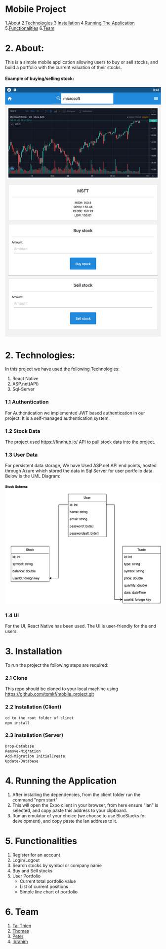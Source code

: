 # Mobile Project
1.[About](#1)
2.[Technologies](#2)
3.[Installation](#3)
4.[Running The Application](#4)
5.[Functionalities](#5)
6.[Team](#6)



<a name="1"></a>
# 2. About:
<p> This is a simple mobile application allowing users to buy or sell stocks, and build a portfolio with the current valuation of their stocks. </p> 

#### Example of buying/selling stock:
 <img src="./public/stocktrade.png" />

<a name="2"></a>
# 2. Technologies:
In this project we have used the following Technologies:
1. React Native
2. ASP.net(API) 
3. Sql-Server

### 1.1 Authentication
For Authentication we implemented JWT based authentication in our project. It is a self-managed authentication system.
### 1.2 Stock Data
The project used https://finnhub.io/ API to pull stock data into the project. 
### 1.3 User Data
For persistent data storage, We have Used ASP.net API end points, hosted through Azure which stored the data in Sql Server for user portfolio data. Below is the UML Diagram:

![Stock_Schema](/./public/StockUml.png)
### 1.4 UI
For the UI, React Native has been used. The UI is user-friendly for the end users. 

<a name="3"></a>
# 3. Installation
To run the project the following steps are required:
### 2.1 Clone
This repo should be cloned to your local machine using https://github.com/tomkf/mobile_project.git
### 2.2 Installation (Client)
    cd to the root folder of clinet 
    npm install
### 2.3 Installation (Server)
    Drop-Database
    Remove-Migration
    Add-Migration InitialCreate
    Update-Database

<a name="4"></a>
# 4. Running the Application
1. After installing the dependencies, from the client folder run the command "npm start" 
2. This will open the Expo client in your browser, from here ensure "lan" is selected, and copy paste this address to your clipboard.
3. Run an emulator of your choice (we choose to use BlueStacks for development), and copy paste the lan address to it. 

<a name="5"></a>
# 5. Functionalities
1.	Register for an account
2.	Login/Logout
3.	Search stocks by symbol or company name
4.	Buy and Sell stocks 
4. User Portfolio
    - Current total portfolio value
    - List of current positions
    - Simple line chart of portfolio 

<a name="6"></a>
# 6. Team
1. <a href="https://github.com/dotai2012" target="_blank"> Tai Thien </a>
2. <a href="https://github.com/tomkf" target="_blank"> Thomas </a>
3. <a href="https://github.com/choipeter11" target="_blank"> Peter </a>
4. <a href="https://github.com/Ibrahimshahristani" target="_blank"> Ibrahim </a> 
